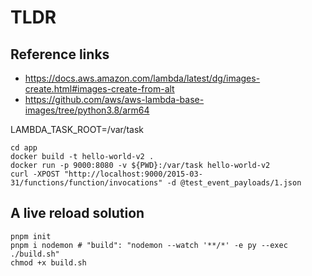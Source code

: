 # TLDR

## Reference links

- https://docs.aws.amazon.com/lambda/latest/dg/images-create.html#images-create-from-alt
- https://github.com/aws/aws-lambda-base-images/tree/python3.8/arm64

LAMBDA_TASK_ROOT=/var/task

```
cd app
docker build -t hello-world-v2 .
docker run -p 9000:8080 -v ${PWD}:/var/task hello-world-v2
curl -XPOST "http://localhost:9000/2015-03-31/functions/function/invocations" -d @test_event_payloads/1.json
```

## A live reload solution
```
pnpm init
pnpm i nodemon # "build": "nodemon --watch '**/*' -e py --exec ./build.sh"
chmod +x build.sh
```